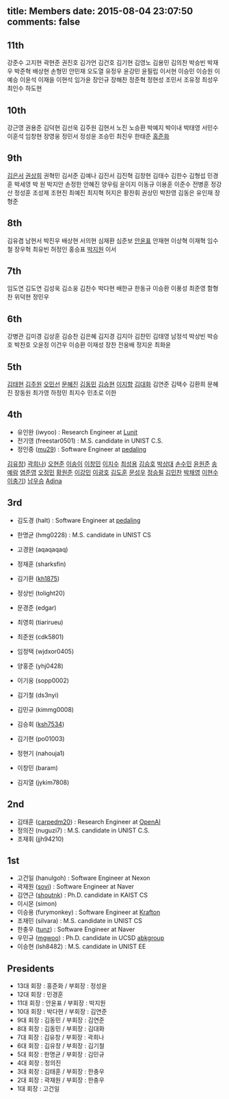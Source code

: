 ﻿title: Members
date: 2015-08-04 23:07:50
comments: false
---

## 11th

강준수 고지현 곽현준 권진호 김가언 김건호 김기현 김영노 김용민 김의찬 박승빈 박재우 박준혁 배상현 손형민 안민재 오도열 유정우 윤강민 윤필립 이서현 이승민 이승원 이예승 이윤석 이재을 이현석 임가윤 장인규 장해찬 정준혁 정현성 조민서 조유정 최성우 최인수 하도현 

## 10th

강근영 권용준 김덕현 김선욱 김주원 김현서 노진 노승환 박예지 박이내 박태영 서민수 이훈석 임창현 장영웅 정민서 정성윤 조승민 최진우 한태준 [홍준화](https://github.com/junwha0511)

## 9th
[김은서](fran5804) [권상희](sh0408sh) 권혁민 김서준 김예나 김진서 김진혁 김창현 김태수 김한수 김형섭 민경훈 박세영 박 원 박지안 손정한 안혜진 양우림 윤이지 이동규 이용훈 이준수 전병훈 정강산 정성훈 조성제 조현진 최예진 최지혁 허지은 황찬휘 권상민 박찬영 김동은 유인재 장형준

## 8th

김유겸 남현서 박진우 배상현 서의현 심재환 심준보 [안윤표](https://github.com/Raon1123) 안재현 이상혁 이재혁 임수철 장우혁 최유빈 허정인 홍승표 [박지원](https://github.com/jwp18) 이서

## 7th

임도연 김도연 김성욱 김소웅 김찬수 박다현 배한규 한동규 이승환 이풍성 최준영 함형찬 위덕현 정민우

## 6th

강병관 김미경 김상훈 김승찬 김은혜 김지경 김지아 김찬민 김태영 남정석 박상빈 박승호 박찬호 오윤정 이건우 이승환 이재성 장찬 전웅배 정지운 최화윤

## 5th

[김태현](https://github.com/kgyoo8232) [김주원](https://github.com/kjw940506) [오민선](https://github.com/minsunny5) [문혜진](https://github.com/hyj5579) [김동민](https://github.com/rocky112358) [김승현](https://github.com/wingcoke) [이지향](https://github.com/haeng1605) [김대화](https://github.com/eoghk123) 김연준 김택수 김환희 문혜진 장동원 최가영 하정민 최지수 민초로 이한

## 4th

- 유인완 (iwyoo) : Research Engineer at [Lunit](https://lunit.io/)
- 전기영 (freestar0501) : M.S. candidate in UNIST C.S.
- 정인중 ([mu29](http://yeoubi.net/)) : Software Engineer at [pedaling](https://pedaling.net/)

[김유창](http://healthyvegeta.github.io)) [곽희나](https://github.com/dotaitch)) [오현준](https://github.com/dhguswns23) [이송이](https://github.com/rookie) [이창민](https://github.com/ulistar93) [이지수](https://github.com/chorista) [최성용](https://github.com/sychoi1996) [김승호](https://github.com/isho) [박상대](https://github.com/dad0100) [손수민](https://github.com/ty79450) [윤원준](https://github.com/starjun24) [송예람](https://github.com/tdf3820) [염준영](https://github.com/yoeum0013) [오정민](https://github.com/als0414) [황원준](https://github.com/gwaka) [이강민](https://github.com/ygangmin) [이광호](https://github.com/khlee369) [김도훈](https://github.com/elvis03) [문성우](https://github.com/LayMoon) [정승필](https://github.com/smjsp7) [김민찬](https://github.com/minchan0712) [박채영](https://github.com/codud1026) [이현수](https://github.com/telljoy) [이충기](http://chungyi347.github.io/)) [남우승](https://github.com/ssa1137) [Adina](https://github.com/adina)

## 3rd
- 김도경 (halt) : Software Engineer at [pedaling](https://pedaling.net/)
- 한명균 (hmg0228) : M.S. candidate in UNIST CS

- 고경완 (aqaqaqaq)
- 정재훈 (sharksfin)
- 김기환 ([kh1875](http://simulacre7.github.io))
- 정상빈 (tolight20)
- 문경준 (edgar)
- 최영희 (tiarirueu)
- 최준원 (cdk5801)
- 임정택 (wjdxor0405)
- 양홍준 (yhj0428)
- 이기웅 (sopp0002)
- 김기철 (ds3nyi)
- 김민규 (kimmg0008)
- 김승회 ([ksh7534](https://ksh7534.github.io))
- 김기현 (po01003)
- 정현기 (nahouja1)
- 이창민 (baram)
- 김지열 (jykim7808)

## 2nd

- 김태훈 ([carpedm20](http://carpedm20.github.io/)) : Research Engineer at [OpenAI](https://openai.com/)
- 정의진 (nuguzi7) : M.S. candidate in UNIST C.S.
- 조재휘 (jjh94210)

## 1st

- 고건일 (hanulgoh) : Software Engineer at Nexon
- 곽재원 ([sovi](https://kr.linkedin.com/pub/jaewon-kwak/93/a40/113)) : Software Engineer at Naver
- 김연근 ([shoutnk](http://nss.kaist.ac.kr/)) : Ph.D. candidate in KAIST CS
- 이시몬 (simon)
- 이승용 (furymonkey) : Software Engineer at [Krafton](https://www.krafton.com/kr/)
- 조재민 (silvara) : M.S. candidate in UNIST CS
- 한충우 ([tunz](http://blog.tunz.kr/)) : Software Engineer at Naver
- 우민규 ([mgwoo](http://mgwoo.github.io/)) : Ph.D. candidate in UCSD [abkgroup](https://vlsicad.ucsd.edu/)
- 이승현 (lsh8482) : M.S. candidate in UNIST EE

## Presidents
- 13대 회장 : 홍준화 / 부회장 : 정성윤
- 12대 회장 : 민경훈 
- 11대 회장 : 안윤표 / 부회장 : 박지원
- 10대 회장 : 박다현 / 부회장 : 김연준
- 9대 회장 : 김동민 / 부회장 : 김연준
- 8대 회장 : 김동민 / 부회장 : 김대화
- 7대 회장 : 김유창 / 부회장 : 곽희나
- 6대 회장 : 김유창 / 부회장 : 김기철
- 5대 회장 : 한명균 / 부회장 : 김민규
- 4대 회장 : 정의진
- 3대 회장 : 김태훈 / 부회장 : 한충우
- 2대 회장 : 곽재원 / 부회장 : 한충우
- 1대 회장 : 고건일
